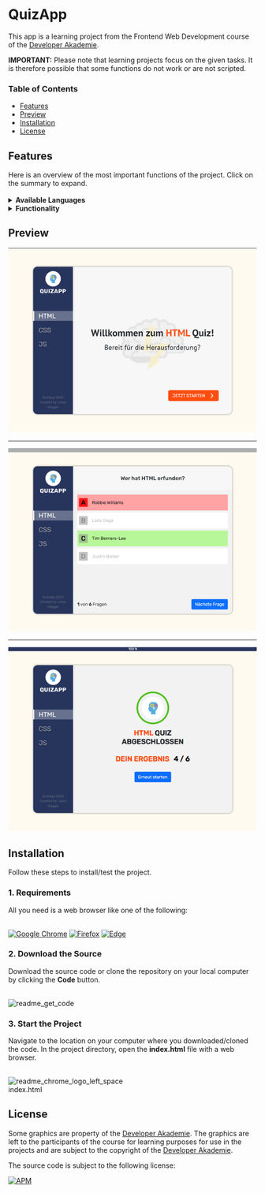 <h1>QuizApp</h1>

This app is a learning project from the Frontend Web Development course of the <a href="https://developerakademie.com/">Developer Akademie</a>. 

<b>IMPORTANT:</b> Please note that learning projects focus on the given tasks. It is therefore possible that some functions do not work or are not scripted.
<h3>Table of Contents</h3>

- <a href="#features">Features</a>
- <a href="#preview">Preview</a>
- <a href="#installation">Installation</a>
- <a href="#license">License</a>

<h2 id="features">Features</h2>
Here is an overview of the most important functions of the project. Click on the summary to expand.<br>

<br>
<details><summary><b>Available Languages</b></summary>
  
:white_check_mark: German <br>
  
</details>

<details><summary><b>Functionality</b></summary>
  
:white_check_mark: Fully playable <br>
:white_check_mark: Responsive Webdesign <br>
:white_check_mark: Depending on whether the question was answered correctly or incorrectly, a tone is played <br>
:white_check_mark: If a question is answered incorrectly, the correct answer will be highlighted <br>
:white_check_mark: More categories, questions and answers can easily be added or changed in questionpool.js <br>
  
</details>

<h2 id="preview">Preview</h2>

![This is an image](/img/preview/preview_start_screen.png)

---

![This is an image](/img/preview/preview_questions.png)

---

![This is an image](/img/preview/preview_end_screen.png)

<h2 id="installation">Installation</h2>
Follow these steps to install/test the project.

<h3 id="requirements">1. Requirements</h3>
All you need is a web browser like one of the following:
<br>
<br>

<a href="https://www.google.com/chrome/">![Google Chrome](https://img.shields.io/badge/Google%20Chrome-4285F4?style=for-the-badge&logo=GoogleChrome&logoColor=white)</a>
<a href="https://www.mozilla.org/en-US/firefox/new/">![Firefox](https://img.shields.io/badge/Firefox-FF7139?style=for-the-badge&logo=Firefox-Browser&logoColor=white)</a>
<a href="https://www.microsoft.com/en-US/edge">![Edge](https://img.shields.io/badge/Edge-0078D7?style=for-the-badge&logo=Microsoft-edge&logoColor=white)</a>


<h3>2. Download the Source</h3>
Download the source code or clone the repository on your local computer by clicking the <b>Code</b> button.
<br>
<br>

![readme_get_code](https://user-images.githubusercontent.com/55922592/198102760-e106c513-82ba-48f2-8ef1-25b0ee494fb1.png)

<h3>3. Start the Project</h3>
Navigate to the location on your computer where you downloaded/cloned the code. In the project directory, open the <b>index.html</b> file with a web browser.
<br>
<br>

![readme_chrome_logo_left_space](https://user-images.githubusercontent.com/55922592/198104490-f9503625-2407-465d-bf63-115405d6ade6.png)
<br>
index.html

<h2 id="license">License</h2>

Some graphics are property of the <a href="https://developerakademie.com/">Developer Akademie</a>. The graphics are left to the participants of the course for learning purposes for use in the projects and are subject to the copyright of the <a href="https://developerakademie.com/">Developer Akademie</a>.

The source code is subject to the following license:

<a href="https://github.com/LukasVolgger/quiz-app/blob/main/LICENSE">![APM](https://img.shields.io/apm/l/vim-mode?label=License&style=for-the-badge)</a>

